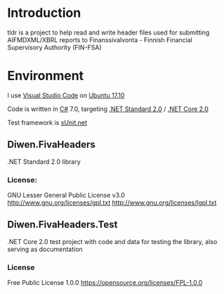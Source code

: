# Introduction 
tldr is a project to help read and write header files used for submitting AIFMDXML/XBRL reports
to Finanssivalvonta - Finnish Financial Supervisory Authority (FIN-FSA)

# Environment
I use [Visual Studio Code](https://code.visualstudio.com/) 
on [Ubuntu 17.10](https://www.ubuntu.com/desktop/1710)

Code is written in [C#](https://docs.microsoft.com/en-us/dotnet/csharp/index) 7.0, targeting 
[.NET Standard 2.0](https://github.com/dotnet/standard/blob/master/docs/versions/netstandard2.0.md) / 
[.NET Core 2.0](https://docs.microsoft.com/en-us/dotnet/core/)

Test framework is [xUnit.net](https://xunit.github.io/)

## Diwen.FivaHeaders
.NET Standard 2.0 library

### License:
GNU Lesser General Public License v3.0
http://www.gnu.org/licenses/gpl.txt
http://www.gnu.org/licenses/lgpl.txt


## Diwen.FivaHeaders.Test
.NET Core 2.0 test project with code and data for testing the library, also serving as documentation

### License
Free Public License 1.0.0
https://opensource.org/licenses/FPL-1.0.0